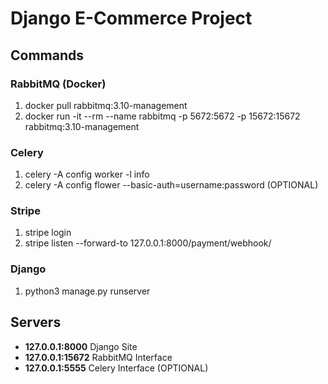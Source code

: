 # Django E-Commerce Project

## Commands

### RabbitMQ (Docker) 
1. docker pull rabbitmq:3.10-management
2. docker run -it --rm --name rabbitmq -p 5672:5672 -p 15672:15672 rabbitmq:3.10-management 


### Celery
1. celery -A config worker -l info
2. celery -A config flower --basic-auth=username:password (OPTIONAL)

### Stripe
1. stripe login
2. stripe listen --forward-to 127.0.0.1:8000/payment/webhook/

### Django

1. python3 manage.py runserver

## Servers

- **127.0.0.1:8000** Django Site
- **127.0.0.1:15672** RabbitMQ Interface
- **127.0.0.1:5555** Celery Interface (OPTIONAL)